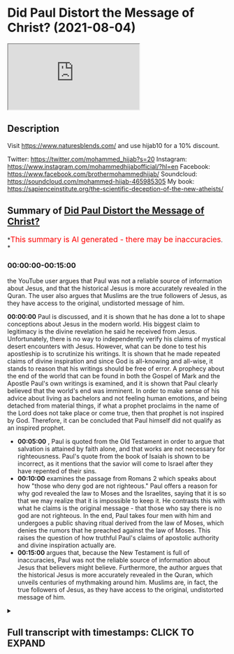 # Did Paul Distort the Message of Christ? (2021-08-04)

<iframe loading='lazy' allow='autoplay' src='https://www.youtube.com/embed/FUb8dxd63RI'></iframe>

## Description

Visit <https://www.naturesblends.com/> and use hijab10 for a 10% discount.

Twitter: <https://twitter.com/mohammed_hijab?s=20>
Instagram: <https://www.instagram.com/mohammedhijabofficial/?hl=en>
Facebook: <https://www.facebook.com/brothermohammedhijab/>
Soundcloud: <https://soundcloud.com/mohammed-hijab-465985305>
My book: <https://sapienceinstitute.org/the-scientific-deception-of-the-new-atheists/>

## Summary of [Did Paul Distort the Message of Christ?](https://www.youtube.com/watch?v=FUb8dxd63RI)

*<span style="color:red; font-size:125%">This summary is AI generated - there may be inaccuracies</span>. *

### <a onclick="modifyYTiframeseektime('0')">00:00:00-00:15:00</a>

 the YouTube user argues that Paul was not a reliable source of information about Jesus, and that the historical Jesus is more accurately revealed in the Quran. The user also argues that Muslims are the true followers of Jesus, as they have access to the original, undistorted message of him.

**<a onclick="modifyYTiframeseektime('0')">00:00:00</a>**  Paul is discussed, and it is shown that he has done a lot to shape conceptions about Jesus in the modern world. His biggest claim to legitimacy is the divine revelation he said he received from Jesus. Unfortunately, there is no way to independently verify his claims of mystical desert encounters with Jesus. However, what can be done to test his apostleship is to scrutinize his writings. It is shown that he made repeated claims of divine inspiration and since God is all-knowing and all-wise, it stands to reason that his writings should be free of error. A prophecy about the end of the world that can be found in both the Gospel of Mark and the Apostle Paul's own writings is examined, and it is shown that Paul clearly believed that the world's end was imminent. In order to make sense of his advice about living as bachelors and not feeling human emotions, and being detached from material things, if what a prophet proclaims in the name of the Lord does not take place or come true, then that prophet is not inspired by God. Therefore, it can be concluded that Paul himself did not qualify as an inspired prophet.

* **<a onclick="modifyYTiframeseektime('300')">00:05:00</a>** , Paul is quoted from the Old Testament in order to argue that salvation is attained by faith alone, and that works are not necessary for righteousness. Paul's quote from the book of Isaiah is shown to be incorrect, as it mentions that the savior will come to Israel after they have repented of their sins.
* **<a onclick="modifyYTiframeseektime('600')">00:10:00</a>**  examines the passage from Romans 2 which speaks about how "those who deny god are not righteous." Paul offers a reason for why god revealed the law to Moses and the Israelites, saying that it is so that we may realize that it is impossible to keep it. He contrasts this with what he claims is the original message - that those who say there is no god are not righteous. In the end, Paul takes four men with him and undergoes a public  shaving ritual derived from the law of Moses, which denies the rumors that he preached against the law of Moses. This raises the question of how truthful Paul's claims of apostolic authority and divine inspiration actually are.
* **<a onclick="modifyYTiframeseektime('900')">00:15:00</a>** argues that, because the New Testament is full of inaccuracies, Paul was not the reliable source of information about Jesus that believers might believe. Furthermore, the author argues that the historical Jesus is more accurately revealed in the Quran, which unveils centuries of mythmaking around him. Muslims are, in fact, the true followers of Jesus, as they have access to the original, undistorted message of him.

<details><summary><h2>Full transcript with timestamps: CLICK TO EXPAND</h2></summary>

<a onclick="modifyYTiframeseektime('5')">0:00:05</a> paul of tarsus has done more than any  
<a onclick="modifyYTiframeseektime('7')">0:00:07</a> other person in history to influence and  
<a onclick="modifyYTiframeseektime('10')">0:00:10</a> shape conceptions about the person and  
<a onclick="modifyYTiframeseektime('12')">0:00:12</a> message of jesus  
<a onclick="modifyYTiframeseektime('14')">0:00:14</a> in this video we are going to consider  
<a onclick="modifyYTiframeseektime('16')">0:00:16</a> the question is paul a reliable source  
<a onclick="modifyYTiframeseektime('18')">0:00:18</a> of information about jesus  
<a onclick="modifyYTiframeseektime('25')">0:00:25</a> the early followers of jesus were hunted  
<a onclick="modifyYTiframeseektime('27')">0:00:27</a> and persecuted by paul who started out  
<a onclick="modifyYTiframeseektime('29')">0:00:29</a> as a zealous enemy of christianity  
<a onclick="modifyYTiframeseektime('32')">0:00:32</a> then one day while on a sandy desert  
<a onclick="modifyYTiframeseektime('34')">0:00:34</a> road to damascus paul said they had a  
<a onclick="modifyYTiframeseektime('36')">0:00:36</a> mystical encounter with a disembodied  
<a onclick="modifyYTiframeseektime('39')">0:00:39</a> voice claiming to be jesus  
<a onclick="modifyYTiframeseektime('41')">0:00:41</a> from there paul went on to become a  
<a onclick="modifyYTiframeseektime('43')">0:00:43</a> super evangelist dedicating his life to  
<a onclick="modifyYTiframeseektime('45')">0:00:45</a> spreading what he claimed was the  
<a onclick="modifyYTiframeseektime('47')">0:00:47</a> message of jesus  
<a onclick="modifyYTiframeseektime('49')">0:00:49</a> paul's biggest claim to legitimacy as an  
<a onclick="modifyYTiframeseektime('51')">0:00:51</a> apostle is the divine revelation which  
<a onclick="modifyYTiframeseektime('53')">0:00:53</a> he said he received directly from jesus  
<a onclick="modifyYTiframeseektime('56')">0:00:56</a> for example paul wrote i want you to  
<a onclick="modifyYTiframeseektime('59')">0:00:59</a> know brothers and sisters that the  
<a onclick="modifyYTiframeseektime('61')">0:01:01</a> gospel i preached is not of human origin  
<a onclick="modifyYTiframeseektime('64')">0:01:04</a> rather i received it by revelation from  
<a onclick="modifyYTiframeseektime('66')">0:01:06</a> jesus christ  
<a onclick="modifyYTiframeseektime('68')">0:01:08</a> unfortunately there is no way of  
<a onclick="modifyYTiframeseektime('70')">0:01:10</a> independently verifying paul's claims of  
<a onclick="modifyYTiframeseektime('73')">0:01:13</a> mystical desert encounters with jesus we  
<a onclick="modifyYTiframeseektime('75')">0:01:15</a> just have to take him at his word  
<a onclick="modifyYTiframeseektime('77')">0:01:17</a> what we can do to test paul's  
<a onclick="modifyYTiframeseektime('79')">0:01:19</a> apostleship is to scrutinize his  
<a onclick="modifyYTiframeseektime('81')">0:01:21</a> writings  
<a onclick="modifyYTiframeseektime('82')">0:01:22</a> he made repeated claims of divine  
<a onclick="modifyYTiframeseektime('84')">0:01:24</a> inspiration and since god is all-knowing  
<a onclick="modifyYTiframeseektime('86')">0:01:26</a> and all-wise it stands to reason that  
<a onclick="modifyYTiframeseektime('88')">0:01:28</a> paul's writings should be free of error  
<a onclick="modifyYTiframeseektime('96')">0:01:36</a> in the following prophecy paul provided  
<a onclick="modifyYTiframeseektime('98')">0:01:38</a> a timeline for the world's end  
<a onclick="modifyYTiframeseektime('101')">0:01:41</a> we will not all sleep but we will all be  
<a onclick="modifyYTiframeseektime('103')">0:01:43</a> changed in a flash in the twinkling of  
<a onclick="modifyYTiframeseektime('105')">0:01:45</a> an eye at the last trumpet  
<a onclick="modifyYTiframeseektime('108')">0:01:48</a> for the trumpet will sound the dead will  
<a onclick="modifyYTiframeseektime('110')">0:01:50</a> be raised imperishable and we will be  
<a onclick="modifyYTiframeseektime('112')">0:01:52</a> changed  
<a onclick="modifyYTiframeseektime('113')">0:01:53</a> sleep here is being used as a metaphor  
<a onclick="modifyYTiframeseektime('115')">0:01:55</a> for death so paul seems to be saying  
<a onclick="modifyYTiframeseektime('117')">0:01:57</a> that not all of the believers in his day  
<a onclick="modifyYTiframeseektime('119')">0:01:59</a> would die before the return of jesus  
<a onclick="modifyYTiframeseektime('122')">0:02:02</a> obviously this is a false prophecy as it  
<a onclick="modifyYTiframeseektime('124')">0:02:04</a> has been nearly 2 000 years since paul  
<a onclick="modifyYTiframeseektime('127')">0:02:07</a> wrote these words and the return of  
<a onclick="modifyYTiframeseektime('129')">0:02:09</a> jesus still has not taken place  
<a onclick="modifyYTiframeseektime('132')">0:02:12</a> in fact many new testament scholars and  
<a onclick="modifyYTiframeseektime('134')">0:02:14</a> thinkers conclude that paul and his  
<a onclick="modifyYTiframeseektime('136')">0:02:16</a> followers expected the imminent end of  
<a onclick="modifyYTiframeseektime('138')">0:02:18</a> the world  
<a onclick="modifyYTiframeseektime('139')">0:02:19</a> for example the distinguished new  
<a onclick="modifyYTiframeseektime('140')">0:02:20</a> testament scholar professor c k barrett  
<a onclick="modifyYTiframeseektime('143')">0:02:23</a> wrote in his commentary on this prophecy  
<a onclick="modifyYTiframeseektime('145')">0:02:25</a> paul expects that at the parousia second  
<a onclick="modifyYTiframeseektime('148')">0:02:28</a> coming of jesus he himself will not be  
<a onclick="modifyYTiframeseektime('150')">0:02:30</a> among the dead of whom he speaks in the  
<a onclick="modifyYTiframeseektime('152')">0:02:32</a> third person but among the living of  
<a onclick="modifyYTiframeseektime('155')">0:02:35</a> whom he speaks in the first person he  
<a onclick="modifyYTiframeseektime('157')">0:02:37</a> expected the parousia within his own  
<a onclick="modifyYTiframeseektime('159')">0:02:39</a> lifetime  
<a onclick="modifyYTiframeseektime('160')">0:02:40</a> a virtually identical end-of-world  
<a onclick="modifyYTiframeseektime('162')">0:02:42</a> prophecy can be found in the gospel of  
<a onclick="modifyYTiframeseektime('164')">0:02:44</a> mark the renowned christian apologist c  
<a onclick="modifyYTiframeseektime('167')">0:02:47</a> s lewis wrote that it is the most  
<a onclick="modifyYTiframeseektime('170')">0:02:50</a> embarrassing verse in the bible  
<a onclick="modifyYTiframeseektime('172')">0:02:52</a> now some christians try to defend paul  
<a onclick="modifyYTiframeseektime('174')">0:02:54</a> by claiming that when he made the  
<a onclick="modifyYTiframeseektime('176')">0:02:56</a> statement we will not all sleep he was  
<a onclick="modifyYTiframeseektime('178')">0:02:58</a> not including the believers of his day  
<a onclick="modifyYTiframeseektime('180')">0:03:00</a> among those who will not taste death but  
<a onclick="modifyYTiframeseektime('183')">0:03:03</a> rather he was referring to believers at  
<a onclick="modifyYTiframeseektime('185')">0:03:05</a> some unspecified time in the future  
<a onclick="modifyYTiframeseektime('187')">0:03:07</a> so what did paul intend by a statement  
<a onclick="modifyYTiframeseektime('190')">0:03:10</a> shall we interpret it literally or  
<a onclick="modifyYTiframeseektime('191')">0:03:11</a> figuratively  
<a onclick="modifyYTiframeseektime('192')">0:03:12</a> we can look to paul's related prophecies  
<a onclick="modifyYTiframeseektime('195')">0:03:15</a> to help us arrive at the correct  
<a onclick="modifyYTiframeseektime('196')">0:03:16</a> understanding  
<a onclick="modifyYTiframeseektime('197')">0:03:17</a> in the following prophecy paul advised  
<a onclick="modifyYTiframeseektime('199')">0:03:19</a> believers with regards to how they  
<a onclick="modifyYTiframeseektime('201')">0:03:21</a> should conduct themselves going forward  
<a onclick="modifyYTiframeseektime('204')">0:03:24</a> but those who marry will face many  
<a onclick="modifyYTiframeseektime('205')">0:03:25</a> troubles in this life and i want to  
<a onclick="modifyYTiframeseektime('207')">0:03:27</a> spare you this what i mean brothers and  
<a onclick="modifyYTiframeseektime('209')">0:03:29</a> sisters is that the time is short from  
<a onclick="modifyYTiframeseektime('212')">0:03:32</a> now on those who have wives should live  
<a onclick="modifyYTiframeseektime('214')">0:03:34</a> as if they do not  
<a onclick="modifyYTiframeseektime('216')">0:03:36</a> those who mourn as if they did not  
<a onclick="modifyYTiframeseektime('218')">0:03:38</a> those who are happy as if they were not  
<a onclick="modifyYTiframeseektime('221')">0:03:41</a> those who buy something as if it were  
<a onclick="modifyYTiframeseektime('223')">0:03:43</a> not theirs to keep  
<a onclick="modifyYTiframeseektime('224')">0:03:44</a> those who use the things of the world as  
<a onclick="modifyYTiframeseektime('226')">0:03:46</a> if not engrossed in them for this world  
<a onclick="modifyYTiframeseektime('228')">0:03:48</a> in its present form is passing away  
<a onclick="modifyYTiframeseektime('231')">0:03:51</a> note paul's statements about marriage  
<a onclick="modifyYTiframeseektime('233')">0:03:53</a> emotions and materialism  
<a onclick="modifyYTiframeseektime('235')">0:03:55</a> believers are told that all such  
<a onclick="modifyYTiframeseektime('236')">0:03:56</a> activities are futile as time is short  
<a onclick="modifyYTiframeseektime('239')">0:03:59</a> and the world is passing away believers  
<a onclick="modifyYTiframeseektime('241')">0:04:01</a> are advised to avoid such things from  
<a onclick="modifyYTiframeseektime('243')">0:04:03</a> now on i.e with immediate effect going  
<a onclick="modifyYTiframeseektime('246')">0:04:06</a> forward  
<a onclick="modifyYTiframeseektime('246')">0:04:06</a> this is clear proof that paul genuinely  
<a onclick="modifyYTiframeseektime('249')">0:04:09</a> believed that the world's end was  
<a onclick="modifyYTiframeseektime('250')">0:04:10</a> imminent otherwise his advice about  
<a onclick="modifyYTiframeseektime('252')">0:04:12</a> living as bachelors not feeling human  
<a onclick="modifyYTiframeseektime('254')">0:04:14</a> emotions and being completely detached  
<a onclick="modifyYTiframeseektime('256')">0:04:16</a> from material things is nonsensical as  
<a onclick="modifyYTiframeseektime('259')">0:04:19</a> christians would have been unnecessarily  
<a onclick="modifyYTiframeseektime('261')">0:04:21</a> going about life as celibate emotionless  
<a onclick="modifyYTiframeseektime('263')">0:04:23</a> ascetics for nearly 2 000 years and  
<a onclick="modifyYTiframeseektime('265')">0:04:25</a> counting  
<a onclick="modifyYTiframeseektime('266')">0:04:26</a> this is highly problematic when we  
<a onclick="modifyYTiframeseektime('268')">0:04:28</a> consider the standard that the old  
<a onclick="modifyYTiframeseektime('269')">0:04:29</a> testament lays out for true divine  
<a onclick="modifyYTiframeseektime('271')">0:04:31</a> inspiration  
<a onclick="modifyYTiframeseektime('272')">0:04:32</a> if what a prophet proclaims in the name  
<a onclick="modifyYTiframeseektime('274')">0:04:34</a> of the lord does not take place or come  
<a onclick="modifyYTiframeseektime('276')">0:04:36</a> true that is a message the lord has not  
<a onclick="modifyYTiframeseektime('279')">0:04:39</a> spoken  
<a onclick="modifyYTiframeseektime('280')">0:04:40</a> we can see that according to the bible  
<a onclick="modifyYTiframeseektime('282')">0:04:42</a> itself anyone who makes a claim about  
<a onclick="modifyYTiframeseektime('284')">0:04:44</a> the future which then fails to come true  
<a onclick="modifyYTiframeseektime('286')">0:04:46</a> cannot be inspired by god  
<a onclick="modifyYTiframeseektime('294')">0:04:54</a> one of paul's core teachings is the idea  
<a onclick="modifyYTiframeseektime('296')">0:04:56</a> that salvation is achieved through faith  
<a onclick="modifyYTiframeseektime('298')">0:04:58</a> in jesus alone and not any kind of works  
<a onclick="modifyYTiframeseektime('301')">0:05:01</a> as paul informed us but what does it say  
<a onclick="modifyYTiframeseektime('304')">0:05:04</a> the word is near you it is in your mouth  
<a onclick="modifyYTiframeseektime('307')">0:05:07</a> and in your heart  
<a onclick="modifyYTiframeseektime('308')">0:05:08</a> that is the message concerning faith  
<a onclick="modifyYTiframeseektime('310')">0:05:10</a> that we proclaim  
<a onclick="modifyYTiframeseektime('312')">0:05:12</a> if you declare with your mouth jesus is  
<a onclick="modifyYTiframeseektime('314')">0:05:14</a> lord and believe in your heart that god  
<a onclick="modifyYTiframeseektime('316')">0:05:16</a> raised him from the dead you will be  
<a onclick="modifyYTiframeseektime('317')">0:05:17</a> saved  
<a onclick="modifyYTiframeseektime('319')">0:05:19</a> here paul is quoting from the old  
<a onclick="modifyYTiframeseektime('320')">0:05:20</a> testament in order to lend support to  
<a onclick="modifyYTiframeseektime('322')">0:05:22</a> his theology that we are saved by faith  
<a onclick="modifyYTiframeseektime('324')">0:05:24</a> alone and not works  
<a onclick="modifyYTiframeseektime('326')">0:05:26</a> let's take a look at the original  
<a onclick="modifyYTiframeseektime('327')">0:05:27</a> passage in the book of deuteronomy  
<a onclick="modifyYTiframeseektime('330')">0:05:30</a> the word is very near you it is in your  
<a onclick="modifyYTiframeseektime('332')">0:05:32</a> mouth and in your heart so you may obey  
<a onclick="modifyYTiframeseektime('334')">0:05:34</a> it  
<a onclick="modifyYTiframeseektime('335')">0:05:35</a> notice the problem paul has taken the  
<a onclick="modifyYTiframeseektime('338')">0:05:38</a> quarter of its original context he left  
<a onclick="modifyYTiframeseektime('340')">0:05:40</a> out the part that states so you may obey  
<a onclick="modifyYTiframeseektime('342')">0:05:42</a> it  
<a onclick="modifyYTiframeseektime('343')">0:05:43</a> in other words paul has omitted god's  
<a onclick="modifyYTiframeseektime('345')">0:05:45</a> command to obey the mosaic law  
<a onclick="modifyYTiframeseektime('348')">0:05:48</a> we can see that the original passage in  
<a onclick="modifyYTiframeseektime('349')">0:05:49</a> the old testament actually establishes  
<a onclick="modifyYTiframeseektime('351')">0:05:51</a> the opposite of what paul intended works  
<a onclick="modifyYTiframeseektime('353')">0:05:53</a> are indeed important  
<a onclick="modifyYTiframeseektime('361')">0:06:01</a> another of paul's core teachings is the  
<a onclick="modifyYTiframeseektime('363')">0:06:03</a> idea that all of god's covenantal  
<a onclick="modifyYTiframeseektime('365')">0:06:05</a> promises to abraham were fulfilled by  
<a onclick="modifyYTiframeseektime('367')">0:06:07</a> the coming of jesus as paul informed us  
<a onclick="modifyYTiframeseektime('371')">0:06:11</a> the promises were spoken to abraham and  
<a onclick="modifyYTiframeseektime('373')">0:06:13</a> to his seed scripture does not say  
<a onclick="modifyYTiframeseektime('376')">0:06:16</a> antecedes meaning many people but unto  
<a onclick="modifyYTiframeseektime('379')">0:06:19</a> your seed meaning one person who is  
<a onclick="modifyYTiframeseektime('381')">0:06:21</a> christ  
<a onclick="modifyYTiframeseektime('383')">0:06:23</a> here paul is making the argument that  
<a onclick="modifyYTiframeseektime('385')">0:06:25</a> god's promise to abraham did not speak  
<a onclick="modifyYTiframeseektime('387')">0:06:27</a> of seeds in the plural but rather seed  
<a onclick="modifyYTiframeseektime('389')">0:06:29</a> in the singular and concludes that the  
<a onclick="modifyYTiframeseektime('391')">0:06:31</a> single seed is a reference to one man  
<a onclick="modifyYTiframeseektime('393')">0:06:33</a> i.e jesus  
<a onclick="modifyYTiframeseektime('395')">0:06:35</a> let's take a look at the original  
<a onclick="modifyYTiframeseektime('397')">0:06:37</a> passage in the book of genesis  
<a onclick="modifyYTiframeseektime('399')">0:06:39</a> and i will establish my covenant with  
<a onclick="modifyYTiframeseektime('401')">0:06:41</a> him for an everlasting covenant and with  
<a onclick="modifyYTiframeseektime('403')">0:06:43</a> his seed after him  
<a onclick="modifyYTiframeseektime('405')">0:06:45</a> the original hebrew word used for seed  
<a onclick="modifyYTiframeseektime('407')">0:06:47</a> is zera which is a collective noun that  
<a onclick="modifyYTiframeseektime('409')">0:06:49</a> can be used to refer to both a single  
<a onclick="modifyYTiframeseektime('411')">0:06:51</a> descendant or many descendants it  
<a onclick="modifyYTiframeseektime('413')">0:06:53</a> depends on the context in which it  
<a onclick="modifyYTiframeseektime('415')">0:06:55</a> appears this is just like the english  
<a onclick="modifyYTiframeseektime('417')">0:06:57</a> language for example the word sheep can  
<a onclick="modifyYTiframeseektime('419')">0:06:59</a> mean one sheep or many depending on the  
<a onclick="modifyYTiframeseektime('421')">0:07:01</a> context  
<a onclick="modifyYTiframeseektime('423')">0:07:03</a> so how should we interpret the mention  
<a onclick="modifyYTiframeseektime('424')">0:07:04</a> of seed in the old testament we find an  
<a onclick="modifyYTiframeseektime('427')">0:07:07</a> answer in the same book of genesis  
<a onclick="modifyYTiframeseektime('429')">0:07:09</a> and i will make thy seed as the dust of  
<a onclick="modifyYTiframeseektime('431')">0:07:11</a> the earth so that if a man can number  
<a onclick="modifyYTiframeseektime('434')">0:07:14</a> the dust of the earth then shall thy  
<a onclick="modifyYTiframeseektime('436')">0:07:16</a> seed also be numbered  
<a onclick="modifyYTiframeseektime('438')">0:07:18</a> here god promised abraham that he will  
<a onclick="modifyYTiframeseektime('439')">0:07:19</a> be blessed with a multitude of  
<a onclick="modifyYTiframeseektime('441')">0:07:21</a> descendants  
<a onclick="modifyYTiframeseektime('442')">0:07:22</a> likening his seed to the dust of the  
<a onclick="modifyYTiframeseektime('444')">0:07:24</a> earth  
<a onclick="modifyYTiframeseektime('445')">0:07:25</a> therefore we can see that the correct  
<a onclick="modifyYTiframeseektime('446')">0:07:26</a> context for seed is not a single seed as  
<a onclick="modifyYTiframeseektime('449')">0:07:29</a> paul incorrectly interpreted it but  
<a onclick="modifyYTiframeseektime('451')">0:07:31</a> rather many  
<a onclick="modifyYTiframeseektime('458')">0:07:38</a> paul taught that the nation of israel  
<a onclick="modifyYTiframeseektime('460')">0:07:40</a> will be saved from its sins through  
<a onclick="modifyYTiframeseektime('461')">0:07:41</a> jesus as paul informed us and in this  
<a onclick="modifyYTiframeseektime('464')">0:07:44</a> way all israel will be saved as it is  
<a onclick="modifyYTiframeseektime('467')">0:07:47</a> written the deliverer will come from  
<a onclick="modifyYTiframeseektime('469')">0:07:49</a> zion he will turn godlessness away from  
<a onclick="modifyYTiframeseektime('471')">0:07:51</a> jacob  
<a onclick="modifyYTiframeseektime('472')">0:07:52</a> here paul has quoted from the old  
<a onclick="modifyYTiframeseektime('474')">0:07:54</a> testament book of isaiah  
<a onclick="modifyYTiframeseektime('476')">0:07:56</a> the redeemer will come to zion to those  
<a onclick="modifyYTiframeseektime('478')">0:07:58</a> in jacob who repent of their sins  
<a onclick="modifyYTiframeseektime('480')">0:08:00</a> declares the lord  
<a onclick="modifyYTiframeseektime('482')">0:08:02</a> note the clear mismatch paul's quote  
<a onclick="modifyYTiframeseektime('484')">0:08:04</a> mentions that the savior will remove sin  
<a onclick="modifyYTiframeseektime('486')">0:08:06</a> from israel whereas the book of isaiah  
<a onclick="modifyYTiframeseektime('488')">0:08:08</a> states that their savior will come to  
<a onclick="modifyYTiframeseektime('490')">0:08:10</a> israel after is repented from sin  
<a onclick="modifyYTiframeseektime('493')">0:08:13</a> just what is going on here  
<a onclick="modifyYTiframeseektime('495')">0:08:15</a> paul may have been quoting from the  
<a onclick="modifyYTiframeseektime('496')">0:08:16</a> septuagint a greek version of the old  
<a onclick="modifyYTiframeseektime('498')">0:08:18</a> testament  
<a onclick="modifyYTiframeseektime('499')">0:08:19</a> and the deliverer shall come for sion's  
<a onclick="modifyYTiframeseektime('501')">0:08:21</a> sake and shall turn away ungodliness  
<a onclick="modifyYTiframeseektime('503')">0:08:23</a> from jacob  
<a onclick="modifyYTiframeseektime('505')">0:08:25</a> we can see that paul's quote closely  
<a onclick="modifyYTiframeseektime('507')">0:08:27</a> matches the greek septuagint  
<a onclick="modifyYTiframeseektime('509')">0:08:29</a> it turns out that there are two variant  
<a onclick="modifyYTiframeseektime('511')">0:08:31</a> readings of the old testament the one in  
<a onclick="modifyYTiframeseektime('513')">0:08:33</a> hebrew and the greek septuagint that  
<a onclick="modifyYTiframeseektime('515')">0:08:35</a> paul seems to have quoted from  
<a onclick="modifyYTiframeseektime('517')">0:08:37</a> there is in fact strong evidence that  
<a onclick="modifyYTiframeseektime('519')">0:08:39</a> the greek septuagint contains a later  
<a onclick="modifyYTiframeseektime('521')">0:08:41</a> reading this is because the dead sea  
<a onclick="modifyYTiframeseektime('523')">0:08:43</a> scrolls the oldest surviving manuscripts  
<a onclick="modifyYTiframeseektime('525')">0:08:45</a> for the old testament support the  
<a onclick="modifyYTiframeseektime('527')">0:08:47</a> reading that is found in the hebrew  
<a onclick="modifyYTiframeseektime('528')">0:08:48</a> scriptures  
<a onclick="modifyYTiframeseektime('529')">0:08:49</a> this means that when paul chose to quote  
<a onclick="modifyYTiframeseektime('531')">0:08:51</a> from the greek septuagint he unknowingly  
<a onclick="modifyYTiframeseektime('533')">0:08:53</a> used the later incorrect reading god  
<a onclick="modifyYTiframeseektime('536')">0:08:56</a> obviously would not have inspired him to  
<a onclick="modifyYTiframeseektime('537')">0:08:57</a> make such a mistake  
<a onclick="modifyYTiframeseektime('544')">0:09:04</a> paul argued that nobody can achieve  
<a onclick="modifyYTiframeseektime('546')">0:09:06</a> righteousness through the works of the  
<a onclick="modifyYTiframeseektime('548')">0:09:08</a> mosaic law as paul informed us as it is  
<a onclick="modifyYTiframeseektime('551')">0:09:11</a> written there is no unrighteous not even  
<a onclick="modifyYTiframeseektime('554')">0:09:14</a> one there is no one who understands  
<a onclick="modifyYTiframeseektime('556')">0:09:16</a> there is no one who seeks god  
<a onclick="modifyYTiframeseektime('558')">0:09:18</a> their throats are open graves their  
<a onclick="modifyYTiframeseektime('560')">0:09:20</a> tongues practice deceit  
<a onclick="modifyYTiframeseektime('562')">0:09:22</a> the poison of vipers is on their lips  
<a onclick="modifyYTiframeseektime('565')">0:09:25</a> their mouths are full of cursing and  
<a onclick="modifyYTiframeseektime('566')">0:09:26</a> bitterness  
<a onclick="modifyYTiframeseektime('568')">0:09:28</a> their feet are swift to shed blood  
<a onclick="modifyYTiframeseektime('570')">0:09:30</a> there is no fear of god before their  
<a onclick="modifyYTiframeseektime('572')">0:09:32</a> eyes  
<a onclick="modifyYTiframeseektime('573')">0:09:33</a> therefore no one will be declared  
<a onclick="modifyYTiframeseektime('575')">0:09:35</a> righteous in god's sight by the works of  
<a onclick="modifyYTiframeseektime('576')">0:09:36</a> the law  
<a onclick="modifyYTiframeseektime('578')">0:09:38</a> what paul quotes here is a compilation  
<a onclick="modifyYTiframeseektime('580')">0:09:40</a> of six separate passages from the old  
<a onclick="modifyYTiframeseektime('581')">0:09:41</a> testament book of psalms and isaiah he  
<a onclick="modifyYTiframeseektime('584')">0:09:44</a> has strung them together to appear as  
<a onclick="modifyYTiframeseektime('586')">0:09:46</a> one quote  
<a onclick="modifyYTiframeseektime('587')">0:09:47</a> let's examine one of the passages that  
<a onclick="modifyYTiframeseektime('589')">0:09:49</a> paul referenced from psalm 14  
<a onclick="modifyYTiframeseektime('592')">0:09:52</a> the fool says in his heart there is no  
<a onclick="modifyYTiframeseektime('594')">0:09:54</a> god they are corrupt their deeds are  
<a onclick="modifyYTiframeseektime('596')">0:09:56</a> vile there is no one who does good  
<a onclick="modifyYTiframeseektime('599')">0:09:59</a> do all these evildoers know nothing  
<a onclick="modifyYTiframeseektime('601')">0:10:01</a> they devour my people as though eating  
<a onclick="modifyYTiframeseektime('603')">0:10:03</a> bread  
<a onclick="modifyYTiframeseektime('604')">0:10:04</a> they never call on the lord but there  
<a onclick="modifyYTiframeseektime('606')">0:10:06</a> they are overwhelmed with dread for god  
<a onclick="modifyYTiframeseektime('609')">0:10:09</a> is present in the company of the  
<a onclick="modifyYTiframeseektime('610')">0:10:10</a> righteous  
<a onclick="modifyYTiframeseektime('611')">0:10:11</a> we can see that the original passage is  
<a onclick="modifyYTiframeseektime('613')">0:10:13</a> talking about those who say there is no  
<a onclick="modifyYTiframeseektime('615')">0:10:15</a> god  
<a onclick="modifyYTiframeseektime('616')">0:10:16</a> it is these people who are said to do no  
<a onclick="modifyYTiframeseektime('618')">0:10:18</a> good such evildoers are then contrasted  
<a onclick="modifyYTiframeseektime('620')">0:10:20</a> with a second group of people referred  
<a onclick="modifyYTiframeseektime('622')">0:10:22</a> to as my people who are said to be the  
<a onclick="modifyYTiframeseektime('624')">0:10:24</a> company of the righteous  
<a onclick="modifyYTiframeseektime('626')">0:10:26</a> it turns out that paul has distorted  
<a onclick="modifyYTiframeseektime('628')">0:10:28</a> this passage it does not say as paul  
<a onclick="modifyYTiframeseektime('631')">0:10:31</a> quotes it that no human being is  
<a onclick="modifyYTiframeseektime('633')">0:10:33</a> righteous rather it says that those who  
<a onclick="modifyYTiframeseektime('635')">0:10:35</a> deny god are not righteous  
<a onclick="modifyYTiframeseektime('642')">0:10:42</a> paul offered the following reason as to  
<a onclick="modifyYTiframeseektime('644')">0:10:44</a> why god revealed the law to moses and  
<a onclick="modifyYTiframeseektime('646')">0:10:46</a> the israelites  
<a onclick="modifyYTiframeseektime('648')">0:10:48</a> now we know that whatever the law says  
<a onclick="modifyYTiframeseektime('650')">0:10:50</a> it says to those who are under the law  
<a onclick="modifyYTiframeseektime('652')">0:10:52</a> that for this purpose every mouth may be  
<a onclick="modifyYTiframeseektime('654')">0:10:54</a> stopped and all the world may become  
<a onclick="modifyYTiframeseektime('656')">0:10:56</a> guilty before god  
<a onclick="modifyYTiframeseektime('658')">0:10:58</a> according to paul the law was revealed  
<a onclick="modifyYTiframeseektime('660')">0:11:00</a> to make us realize that it is impossible  
<a onclick="modifyYTiframeseektime('662')">0:11:02</a> to keep and that we are therefore all  
<a onclick="modifyYTiframeseektime('664')">0:11:04</a> guilty before god  
<a onclick="modifyYTiframeseektime('666')">0:11:06</a> let's compare this to what god has to  
<a onclick="modifyYTiframeseektime('668')">0:11:08</a> say about the law in the old testament  
<a onclick="modifyYTiframeseektime('670')">0:11:10</a> now what i am commanding you today is  
<a onclick="modifyYTiframeseektime('672')">0:11:12</a> not too difficult for you or beyond your  
<a onclick="modifyYTiframeseektime('674')">0:11:14</a> reach no the word is very near you it is  
<a onclick="modifyYTiframeseektime('677')">0:11:17</a> in your mouth and in your heart so you  
<a onclick="modifyYTiframeseektime('679')">0:11:19</a> may obey it  
<a onclick="modifyYTiframeseektime('680')">0:11:20</a> we can see that god says very clearly  
<a onclick="modifyYTiframeseektime('682')">0:11:22</a> that the law is not too difficult to  
<a onclick="modifyYTiframeseektime('684')">0:11:24</a> obey or beyond our reach which is the  
<a onclick="modifyYTiframeseektime('686')">0:11:26</a> complete opposite of what paul claimed  
<a onclick="modifyYTiframeseektime('689')">0:11:29</a> paul even had some very negative things  
<a onclick="modifyYTiframeseektime('690')">0:11:30</a> to say about the law here he called it a  
<a onclick="modifyYTiframeseektime('693')">0:11:33</a> curse  
<a onclick="modifyYTiframeseektime('694')">0:11:34</a> for as many as are of the works of the  
<a onclick="modifyYTiframeseektime('696')">0:11:36</a> law are under a curse  
<a onclick="modifyYTiframeseektime('698')">0:11:38</a> paul also had bad things to say about  
<a onclick="modifyYTiframeseektime('700')">0:11:40</a> his past efforts of keeping the law  
<a onclick="modifyYTiframeseektime('702')">0:11:42</a> here he referred to it as garbage as for  
<a onclick="modifyYTiframeseektime('704')">0:11:44</a> righteousness based on the law faultless  
<a onclick="modifyYTiframeseektime('707')">0:11:47</a> but whatever word gains to me i now  
<a onclick="modifyYTiframeseektime('709')">0:11:49</a> consider loss for the sake of christ i  
<a onclick="modifyYTiframeseektime('711')">0:11:51</a> consider them garbage  
<a onclick="modifyYTiframeseektime('713')">0:11:53</a> again such negativity is at odds with  
<a onclick="modifyYTiframeseektime('715')">0:11:55</a> what the old testament teaches for i  
<a onclick="modifyYTiframeseektime('717')">0:11:57</a> command you today to love the lord your  
<a onclick="modifyYTiframeseektime('719')">0:11:59</a> god to walk in obedience to him and to  
<a onclick="modifyYTiframeseektime('722')">0:12:02</a> keep his commands decrees and laws  
<a onclick="modifyYTiframeseektime('725')">0:12:05</a> then you will live and increase and the  
<a onclick="modifyYTiframeseektime('727')">0:12:07</a> lord your god will bless you  
<a onclick="modifyYTiframeseektime('729')">0:12:09</a> here god stated that obeying the law  
<a onclick="modifyYTiframeseektime('731')">0:12:11</a> will bring one blessing and prosperity  
<a onclick="modifyYTiframeseektime('734')">0:12:14</a> we can see that paul's teachings about  
<a onclick="modifyYTiframeseektime('735')">0:12:15</a> the law completely contradict the old  
<a onclick="modifyYTiframeseektime('737')">0:12:17</a> testament on many points so paul cannot  
<a onclick="modifyYTiframeseektime('740')">0:12:20</a> have gotten his message from the same  
<a onclick="modifyYTiframeseektime('741')">0:12:21</a> god that inspired the old testament  
<a onclick="modifyYTiframeseektime('749')">0:12:29</a> the bible informs us that towards the  
<a onclick="modifyYTiframeseektime('751')">0:12:31</a> end of his ministerial career paul  
<a onclick="modifyYTiframeseektime('753')">0:12:33</a> visited jerusalem which was home to  
<a onclick="modifyYTiframeseektime('755')">0:12:35</a> thousands of christians who zealously  
<a onclick="modifyYTiframeseektime('757')">0:12:37</a> obeyed the law of moses we are told that  
<a onclick="modifyYTiframeseektime('759')">0:12:39</a> senior christians directly confronted  
<a onclick="modifyYTiframeseektime('761')">0:12:41</a> paul about rumors that he was preaching  
<a onclick="modifyYTiframeseektime('763')">0:12:43</a> against the law of moses  
<a onclick="modifyYTiframeseektime('765')">0:12:45</a> the next day paul and the rest of us  
<a onclick="modifyYTiframeseektime('767')">0:12:47</a> went to see james and all the elders  
<a onclick="modifyYTiframeseektime('769')">0:12:49</a> were present  
<a onclick="modifyYTiframeseektime('770')">0:12:50</a> then they said to paul you see brother  
<a onclick="modifyYTiframeseektime('773')">0:12:53</a> how many thousands of jews have believed  
<a onclick="modifyYTiframeseektime('775')">0:12:55</a> and all of them are zealous for the law  
<a onclick="modifyYTiframeseektime('777')">0:12:57</a> they have been informed that you teach  
<a onclick="modifyYTiframeseektime('779')">0:12:59</a> all the jews who live among the gentiles  
<a onclick="modifyYTiframeseektime('781')">0:13:01</a> to turn away from moses telling them not  
<a onclick="modifyYTiframeseektime('783')">0:13:03</a> to circumcise their children or live  
<a onclick="modifyYTiframeseektime('785')">0:13:05</a> according to our customs  
<a onclick="modifyYTiframeseektime('787')">0:13:07</a> if paul was a genuine apostle then we  
<a onclick="modifyYTiframeseektime('789')">0:13:09</a> should expect him to be forthcoming  
<a onclick="modifyYTiframeseektime('791')">0:13:11</a> about his true beliefs and teachings  
<a onclick="modifyYTiframeseektime('793')">0:13:13</a> let's now see how paul actually reacted  
<a onclick="modifyYTiframeseektime('796')">0:13:16</a> what shall we do they will certainly  
<a onclick="modifyYTiframeseektime('798')">0:13:18</a> hear that you have come so do what we  
<a onclick="modifyYTiframeseektime('800')">0:13:20</a> tell you  
<a onclick="modifyYTiframeseektime('801')">0:13:21</a> there are four men with us who have made  
<a onclick="modifyYTiframeseektime('803')">0:13:23</a> a vow  
<a onclick="modifyYTiframeseektime('804')">0:13:24</a> take these men  
<a onclick="modifyYTiframeseektime('806')">0:13:26</a> joining their purification rights and  
<a onclick="modifyYTiframeseektime('808')">0:13:28</a> paid their expenses so that they can  
<a onclick="modifyYTiframeseektime('810')">0:13:30</a> have their heads shaved  
<a onclick="modifyYTiframeseektime('811')">0:13:31</a> then everyone will know there is no  
<a onclick="modifyYTiframeseektime('814')">0:13:34</a> truth in these reports about you  
<a onclick="modifyYTiframeseektime('816')">0:13:36</a> the next day paul took the men and  
<a onclick="modifyYTiframeseektime('818')">0:13:38</a> purified himself along with them  
<a onclick="modifyYTiframeseektime('820')">0:13:40</a> we can see that the senior christians in  
<a onclick="modifyYTiframeseektime('822')">0:13:42</a> jerusalem commanded paul to undergo a  
<a onclick="modifyYTiframeseektime('825')">0:13:45</a> public head shaving ritual that was  
<a onclick="modifyYTiframeseektime('827')">0:13:47</a> derived from the law of moses  
<a onclick="modifyYTiframeseektime('829')">0:13:49</a> paul submissively complied with their  
<a onclick="modifyYTiframeseektime('831')">0:13:51</a> command thus denying the rumors that he  
<a onclick="modifyYTiframeseektime('833')">0:13:53</a> preached against the law of moses  
<a onclick="modifyYTiframeseektime('836')">0:13:56</a> now in the previous section we saw  
<a onclick="modifyYTiframeseektime('837')">0:13:57</a> examples of paul's negative attitude  
<a onclick="modifyYTiframeseektime('839')">0:13:59</a> towards a mosaic law labeling it a curse  
<a onclick="modifyYTiframeseektime('842')">0:14:02</a> and describing efforts to obey it as  
<a onclick="modifyYTiframeseektime('844')">0:14:04</a> garbage  
<a onclick="modifyYTiframeseektime('845')">0:14:05</a> by conducting himself in this manner  
<a onclick="modifyYTiframeseektime('847')">0:14:07</a> paul was being two-faced for he behaved  
<a onclick="modifyYTiframeseektime('849')">0:14:09</a> in one way to the faces of senior  
<a onclick="modifyYTiframeseektime('851')">0:14:11</a> christians and another way in his  
<a onclick="modifyYTiframeseektime('853')">0:14:13</a> writings  
<a onclick="modifyYTiframeseektime('854')">0:14:14</a> in the following examples paul wrote  
<a onclick="modifyYTiframeseektime('856')">0:14:16</a> that jews are the same as non-jews and  
<a onclick="modifyYTiframeseektime('859')">0:14:19</a> no longer bound to keep any of the  
<a onclick="modifyYTiframeseektime('860')">0:14:20</a> mosaic law  
<a onclick="modifyYTiframeseektime('862')">0:14:22</a> there is neither jew nor greek  
<a onclick="modifyYTiframeseektime('865')">0:14:25</a> we have been released from the law so  
<a onclick="modifyYTiframeseektime('866')">0:14:26</a> that we serve in the new way of the  
<a onclick="modifyYTiframeseektime('868')">0:14:28</a> spirit and not in the old way of the  
<a onclick="modifyYTiframeseektime('870')">0:14:30</a> written code  
<a onclick="modifyYTiframeseektime('872')">0:14:32</a> we can see that paul taught the very  
<a onclick="modifyYTiframeseektime('873')">0:14:33</a> things he was accused of and deceptively  
<a onclick="modifyYTiframeseektime('875')">0:14:35</a> denied  
<a onclick="modifyYTiframeseektime('882')">0:14:42</a> in this video we've examined a number of  
<a onclick="modifyYTiframeseektime('884')">0:14:44</a> paul's writings and found many issues  
<a onclick="modifyYTiframeseektime('887')">0:14:47</a> which seriously undermine his claims of  
<a onclick="modifyYTiframeseektime('889')">0:14:49</a> apostleship and divine inspiration  
<a onclick="modifyYTiframeseektime('891')">0:14:51</a> a big problem which arises from this  
<a onclick="modifyYTiframeseektime('894')">0:14:54</a> is the fact that paul dominates the  
<a onclick="modifyYTiframeseektime('896')">0:14:56</a> pages of the new testament with over  
<a onclick="modifyYTiframeseektime('898')">0:14:58</a> half of its books being attributed to  
<a onclick="modifyYTiframeseektime('899')">0:14:59</a> him  
<a onclick="modifyYTiframeseektime('900')">0:15:00</a> so when one reads new testament and  
<a onclick="modifyYTiframeseektime('902')">0:15:02</a> takes it at face value you are viewing  
<a onclick="modifyYTiframeseektime('904')">0:15:04</a> jesus through the lens of paul who has  
<a onclick="modifyYTiframeseektime('906')">0:15:06</a> been proven to be an unreliable source  
<a onclick="modifyYTiframeseektime('908')">0:15:08</a> sincere truth-seeking christians faced  
<a onclick="modifyYTiframeseektime('911')">0:15:11</a> the difficult task of peeling away  
<a onclick="modifyYTiframeseektime('913')">0:15:13</a> layers of myth in order to try and  
<a onclick="modifyYTiframeseektime('915')">0:15:15</a> arrive at the true historical jesus  
<a onclick="modifyYTiframeseektime('918')">0:15:18</a> god out of his mercy for mankind did not  
<a onclick="modifyYTiframeseektime('920')">0:15:20</a> leave us in a state of confusion  
<a onclick="modifyYTiframeseektime('922')">0:15:22</a> the quran was revealed and unravels  
<a onclick="modifyYTiframeseektime('924')">0:15:24</a> centuries of myth-making around jesus  
<a onclick="modifyYTiframeseektime('927')">0:15:27</a> muslims are the true followers of jesus  
<a onclick="modifyYTiframeseektime('930')">0:15:30</a> as thanks to the quran we have access to  
<a onclick="modifyYTiframeseektime('932')">0:15:32</a> and implement his original undistorted  
<a onclick="modifyYTiframeseektime('934')">0:15:34</a> message  
<a onclick="modifyYTiframeseektime('937')">0:15:37</a> to learn more about the true message of  
<a onclick="modifyYTiframeseektime('939')">0:15:39</a> jesus please download your free copy of  
<a onclick="modifyYTiframeseektime('941')">0:15:41</a> the book jesus man messenger messiah  
<a onclick="modifyYTiframeseektime('944')">0:15:44</a> from the link below  
</details>
